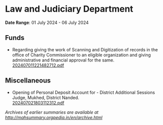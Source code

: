 # Law and Judiciary Department

**Date Range**: 01 July 2024 - 06 July 2024


## Funds
- Regarding giving the work of Scanning and Digitization of records in the office of Charity Commissioner to an eligible organization and giving administrative and financial approval for the same.\
  [202407011221482712.pdf](https://gr.maharashtra.gov.in/Site/Upload/Government%20Resolutions/English/202407011221482712.pdf)

## Miscellaneous
- Opening of Personal Deposit Account  for -  District  Additional Sessions Judge, Mukhed,  District Nanded.\
  [202407021803112312.pdf](https://gr.maharashtra.gov.in/Site/Upload/Government%20Resolutions/English/202407021803112312.pdf)


*Archives of earlier summaries are available at http://mahsummary.orgpedia.in/en/archive.html*